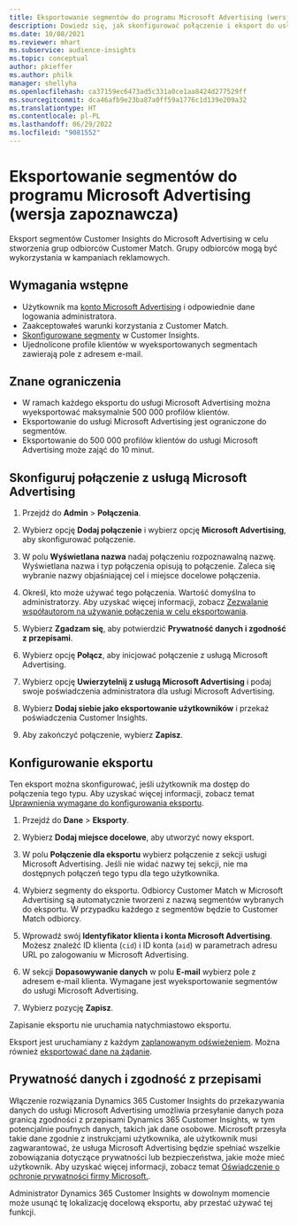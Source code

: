```yaml
---
title: Eksportowanie segmentów do programu Microsoft Advertising (wersja zapoznawcza)
description: Dowiedz się, jak skonfigurować połączenie i eksport do usługi Microsoft Advertising.
ms.date: 10/08/2021
ms.reviewer: mhart
ms.subservice: audience-insights
ms.topic: conceptual
author: pkieffer
ms.author: philk
manager: shellyha
ms.openlocfilehash: ca37159ec6473ad5c331a0ce1aa8424d277529ff
ms.sourcegitcommit: dca46afb9e23ba87a0ff59a1776c1d139e209a32
ms.translationtype: HT
ms.contentlocale: pl-PL
ms.lasthandoff: 06/29/2022
ms.locfileid: "9081552"
---
```

# <a name="export-segments-to-microsoft-advertising-preview"></a>Eksportowanie segmentów do programu Microsoft Advertising (wersja zapoznawcza)

Eksport segmentów Customer Insights do Microsoft Advertising w celu stworzenia grup odbiorców Customer Match. Grupy odbiorców mogą być wykorzystania w kampaniach reklamowych.

## <a name="prerequisites"></a>Wymagania wstępne

-   Użytkownik ma [konto Microsoft Advertising](https://ads.microsoft.com/) i odpowiednie dane logowania administratora.
-   Zaakceptowałeś warunki korzystania z Customer Match. 
-   [Skonfigurowane segmenty](segments.md) w Customer Insights.
-   Ujednolicone profile klientów w wyeksportowanych segmentach zawierają pole z adresem e-mail.

## <a name="known-limitations"></a>Znane ograniczenia

- W ramach każdego eksportu do usługi Microsoft Advertising można wyeksportować maksymalnie 500 000 profilów klientów.
- Eksportowanie do usługi Microsoft Advertising jest ograniczone do segmentów.
- Eksportowanie do 500 000 profilów klientów do usługi Microsoft Advertising może zająć do 10 minut. 


## <a name="set-up-the-connection-to-microsoft-advertising"></a>Skonfiguruj połączenie z usługą Microsoft Advertising

1. Przejdź do **Admin** > **Połączenia**.

1. Wybierz opcję **Dodaj połączenie** i wybierz opcję **Microsoft Advertising**, aby skonfigurować połączenie.

1. W polu **Wyświetlana nazwa** nadaj połączeniu rozpoznawalną nazwę. Wyświetlana nazwa i typ połączenia opisują to połączenie. Zaleca się wybranie nazwy objaśniającej cel i miejsce docelowe połączenia.

1. Określ, kto może używać tego połączenia. Wartość domyślna to administratorzy. Aby uzyskać więcej informacji, zobacz [Zezwalanie współautorom na używanie połączenia w celu eksportowania](connections.md#allow-contributors-to-use-a-connection-for-exports).

1. Wybierz **Zgadzam się**, aby potwierdzić **Prywatność danych i zgodność z przepisami**.

1. Wybierz opcję **Połącz**, aby inicjować połączenie z usługą Microsoft Advertising.

1. Wybierz opcję **Uwierzytelnij z usługą Microsoft Advertising** i podaj swoje poświadczenia administratora dla usługi Microsoft Advertising.

1. Wybierz **Dodaj siebie jako eksportowanie użytkowników** i przekaż poświadczenia Customer Insights.

1. Aby zakończyć połączenie, wybierz **Zapisz**.

## <a name="configure-an-export"></a>Konfigurowanie eksportu

Ten eksport można skonfigurować, jeśli użytkownik ma dostęp do połączenia tego typu. Aby uzyskać więcej informacji, zobacz temat [Uprawnienia wymagane do konfigurowania eksportu](export-destinations.md#set-up-a-new-export).

1. Przejdź do **Dane** > **Eksporty**.

1. Wybierz **Dodaj miejsce docelowe**, aby utworzyć nowy eksport.

1. W polu **Połączenie dla eksportu** wybierz połączenie z sekcji usługi Microsoft Advertising. Jeśli nie widać nazwy tej sekcji, nie ma dostępnych połączeń tego typu dla tego użytkownika.

1. Wybierz segmenty do eksportu. Odbiorcy Customer Match w Microsoft Advertising są automatycznie tworzeni z nazwą segmentów wybranych do eksportu. W przypadku każdego z segmentów będzie to Customer Match odbiorcy. 

1. Wprowadź swój **Identyfikator klienta i konta Microsoft Advertising**. Możesz znaleźć ID klienta (`cid`) i ID konta (`aid`) w parametrach adresu URL po zalogowaniu w Microsoft Advertising.

1. W sekcji **Dopasowywanie danych** w polu **E-mail** wybierz pole z adresem e-mail klienta. Wymagane jest wyeksportowanie segmentów do usługi Microsoft Advertising.

1. Wybierz pozycję **Zapisz**.

Zapisanie eksportu nie uruchamia natychmiastowo eksportu.

Eksport jest uruchamiany z każdym [zaplanowanym odświeżeniem](system.md#schedule-tab). Można również [eksportować dane na żądanie](export-destinations.md#run-exports-on-demand). 


## <a name="data-privacy-and-compliance"></a>Prywatność danych i zgodność z przepisami

Włączenie rozwiązania Dynamics 365 Customer Insights do przekazywania danych do usługi Microsoft Advertising umożliwia przesyłanie danych poza granicą zgodności z przepisami Dynamics 365 Customer Insights, w tym potencjalnie poufnych danych, takich jak dane osobowe. Microsoft przesyła takie dane zgodnie z instrukcjami użytkownika, ale użytkownik musi zagwarantować, że usługa Microsoft Advertising będzie spełniać wszelkie zobowiązania dotyczące prywatności lub bezpieczeństwa, jakie może mieć użytkownik. Aby uzyskać więcej informacji, zobacz temat [Oświadczenie o ochronie prywatności firmy Microsoft.](https://go.microsoft.com/fwlink/?linkid=396732).

Administrator Dynamics 365 Customer Insights w dowolnym momencie może usunąć tę lokalizację docelową eksportu, aby przestać używać tej funkcji.
